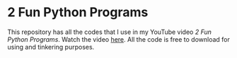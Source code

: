# 2 Fun Python Programs
This repository has all the codes that I use in my YouTube video _2 Fun Python Programs_.
Watch the video [here](https://youtu.be/0KjgaypLyIU).
All the code is free to download for using and tinkering purposes.
